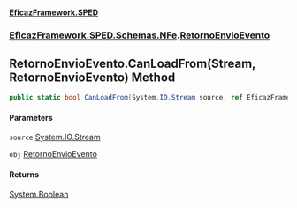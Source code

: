 #### [EficazFramework.SPED](EficazFrameworkSPED.md 'EficazFramework SPED')
### [EficazFramework.SPED.Schemas.NFe](EficazFramework.SPED.Schemas.NFe.md 'EficazFramework.SPED.Schemas.NFe').[RetornoEnvioEvento](EficazFramework.SPED.Schemas.NFe/RetornoEnvioEvento.md 'EficazFramework.SPED.Schemas.NFe.RetornoEnvioEvento')

## RetornoEnvioEvento.CanLoadFrom(Stream, RetornoEnvioEvento) Method

```csharp
public static bool CanLoadFrom(System.IO.Stream source, ref EficazFramework.SPED.Schemas.NFe.RetornoEnvioEvento obj);
```
#### Parameters

<a name='EficazFramework.SPED.Schemas.NFe.RetornoEnvioEvento.CanLoadFrom(System.IO.Stream,EficazFramework.SPED.Schemas.NFe.RetornoEnvioEvento).source'></a>

`source` [System.IO.Stream](https://docs.microsoft.com/en-us/dotnet/api/System.IO.Stream 'System.IO.Stream')

<a name='EficazFramework.SPED.Schemas.NFe.RetornoEnvioEvento.CanLoadFrom(System.IO.Stream,EficazFramework.SPED.Schemas.NFe.RetornoEnvioEvento).obj'></a>

`obj` [RetornoEnvioEvento](EficazFramework.SPED.Schemas.NFe/RetornoEnvioEvento.md 'EficazFramework.SPED.Schemas.NFe.RetornoEnvioEvento')

#### Returns
[System.Boolean](https://docs.microsoft.com/en-us/dotnet/api/System.Boolean 'System.Boolean')